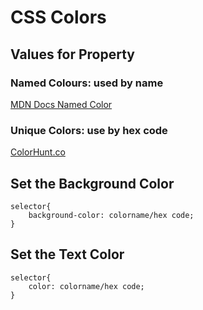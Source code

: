 # CSS Colors
## Values for Property
### Named Colours: used by name
[MDN Docs Named Color](https://developer.mozilla.org/en-US/docs/Web/CSS/named-color)
### Unique Colors: use by hex code
[ColorHunt.co](https://colorhunt.co/)

## Set the Background Color
```
selector{
    background-color: colorname/hex code;
}
```

## Set the Text Color
```
selector{
    color: colorname/hex code;
}
```